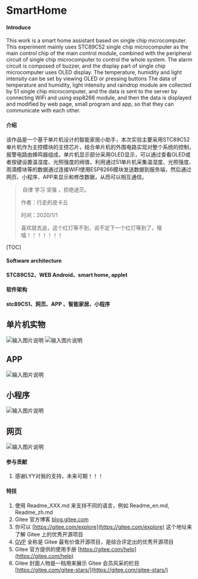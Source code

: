 # SmartHome

#### Introduce
This work is a smart home assistant based on single chip microcomputer. This experiment mainly uses STC89C52 single chip microcomputer as the main control chip of the main control module, combined with the peripheral circuit of single chip microcomputer to control the whole system. The alarm circuit is composed of buzzer, and the display part of single chip microcomputer uses OLED display. The temperature, humidity and light intensity can be set by viewing OLED or pressing buttons The data of temperature and humidity, light intensity and raindrop module are collected by 51 single chip microcomputer, and the data is sent to the server by connecting WiFi and using esp8266 module, and then the data is displayed and modified by web page, small program and app, so that they can communicate with each other.

#### 介绍
该作品是一个基于单片机设计的智能家居小助手，本次实验主要采用STC89C52单片机作为主控模块的主控芯片，结合单片机的外围电路实现对整个系统的控制，报警电路由蜂鸣器组成，单片机显示部分采用OLED显示，可以通过查看OLED或者按键设置温湿度、光照强度的阀值，利用通过51单片机采集温湿度、光照强度、雨滴模块等的数据通过连接WIFI使用ESP8266模块发送数据到服务端，然后通过网页、小程序、APP来显示和修改数据，从而可以相互通信。



>​                                                                               自律   学习   坚强 ，拒绝迷茫。
>
>作者：行走的皮卡丘
>
>时间：2020/1/1
>
>喜欢就去追，这个红灯等不到，说不定下一个红灯等到了，嘻嘻！！！！！！！





[TOC]



#### Software architecture
**STC89C52、WEB Android、smart home, applet**

#### 软件架构
**stc89C51、网页、APP 、智能家居、小程序** 

## 单片机实物
![输入图片说明](https://images.gitee.com/uploads/images/2021/0101/113232_5c046ef2_5370848.jpeg "2d24bd5f4741b0596abf895b2dc1e2a.jpg")
![输入图片说明](https://images.gitee.com/uploads/images/2021/0101/113242_44307bd0_5370848.jpeg "b466530524289d97a0c06c4a4918d63.jpg")
## APP
![输入图片说明](https://images.gitee.com/uploads/images/2021/0101/113112_03c51d1b_5370848.jpeg "a5fdf32a878b3d0aad4d8b2caecc9fb.jpg")
## 小程序
![输入图片说明](https://images.gitee.com/uploads/images/2021/0101/113300_fa702179_5370848.jpeg "3bae1c85551f6fcb022ab0257ba28ed.jpg")


## 网页
![输入图片说明](https://images.gitee.com/uploads/images/2021/0101/113319_17d36197_5370848.jpeg "6f1845fb450029c073c6d55d890e00c.jpg")

#### 参与贡献

1.  感谢LYY对我的支持，未来可期！！！


#### 特技

1.  使用 Readme\_XXX.md 来支持不同的语言，例如 Readme\_en.md, Readme\_zh.md
2.  Gitee 官方博客 [blog.gitee.com](https://blog.gitee.com)
3.  你可以 [https://gitee.com/explore](https://gitee.com/explore) 这个地址来了解 Gitee 上的优秀开源项目
4.  [GVP](https://gitee.com/gvp) 全称是 Gitee 最有价值开源项目，是综合评定出的优秀开源项目
5.  Gitee 官方提供的使用手册 [https://gitee.com/help](https://gitee.com/help)
6.  Gitee 封面人物是一档用来展示 Gitee 会员风采的栏目 [https://gitee.com/gitee-stars/](https://gitee.com/gitee-stars/)
